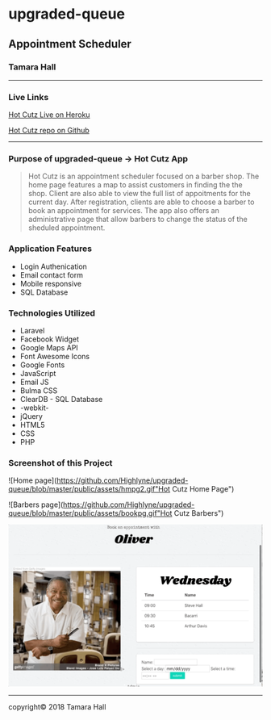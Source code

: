 # upgraded-queue

## Appointment Scheduler

### Tamara Hall

---

### Live Links

[Hot Cutz Live on Heroku](http://upgraded-queue.herokuapp.com/ "Hot Cutz")

[Hot Cutz repo on Github](https://github.com/Highlyne/upgraded-queue "Hot Cutz")

---

### Purpose of upgraded-queue -> Hot Cutz App

>Hot Cutz is an appointment scheduler focused on a barber shop.  The home page features a map to assist customers in finding the the shop.  Client are also able to view the full list of appoitments for the current day.  After registration, clients are able to choose a barber to book an appointment for services.  The app also offers an administrative page that allow barbers to change the status of the sheduled appointment.

### Application Features

* Login Authenication
* Email contact form
* Mobile responsive
* SQL Database

### Technologies Utilized

* Laravel
* Facebook Widget
* Google Maps API
* Font Awesome Icons
* Google Fonts
* JavaScript
* Email JS
* Bulma CSS
* ClearDB - SQL Database 
* -webkit-
* jQuery
* HTML5
* CSS
* PHP
### Screenshot of this Project

![Home page](https://github.com/Highlyne/upgraded-queue/blob/master/public/assets/hmpg2.gif"Hot Cutz Home Page")

![Barbers page](https://github.com/Highlyne/upgraded-queue/blob/master/public/assets/bookpg.gif"Hot Cutz Barbers")

![Booking page](https://github.com/Highlyne/upgraded-queue/blob/master/public/assets/apptpg1.gif "Hot Cutz booking")


---

copyright© 2018 Tamara Hall